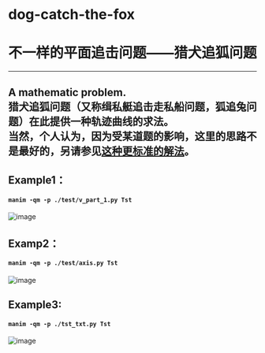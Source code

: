 # dog-catch-the-fox  
# 不一样的平面追击问题——猎犬追狐问题
* * *   
 A mathematic problem.  
 猎犬追狐问题（又称缉私艇追击走私船问题，狐追兔问题）在此提供一种轨迹曲线的求法。  
 当然，个人认为，因为受某道题的影响，这里的思路不是最好的，另请参见[这种更标准的解法](https://www.zhihu.com/question/49115473/answer/114351214)。
------------------------

## Example1：
####  `manim -qm -p ./test/v_part_1.py Tst`  
![image](https://github.com/tff345/dog-catch-the-fox/assets/104703494/ec2f2303-c4ac-40e9-9b26-174b9dcc8225) 

## Examp2：
####  `manim -qm -p ./test/axis.py Tst`
![image](https://github.com/tff345/dog-catch-the-fox/assets/104703494/82d736b3-f7e7-458c-ad5b-fc7b4b10e51c)
## Example3:  
#### `manim -qm -p ./tst_txt.py Tst`  
![image](https://github.com/tff345/dog-catch-the-fox/assets/104703494/c4c00759-0e08-444c-8676-64237a05e724)

